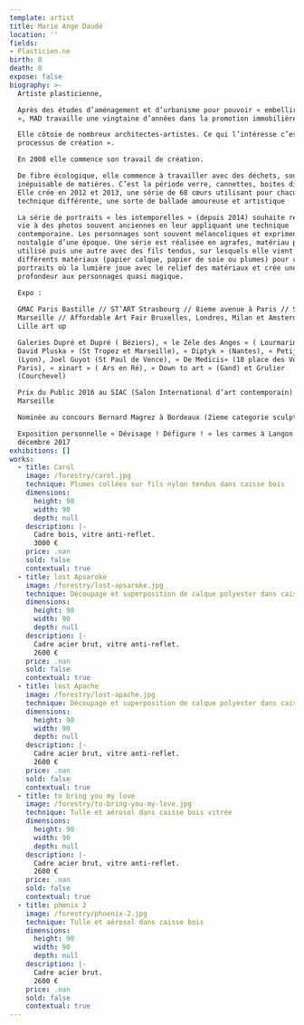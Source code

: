 ```yaml
---
template: artist
title: Marie Ange Daudé
location: ''
fields:
- Plasticien.ne
birth: 0
death: 0
expose: false
biography: >-
  Artiste plasticienne, 

  Après des études d’aménagement et d’urbanisme pour pouvoir « embellir le monde
  », MAD travaille une vingtaine d’années dans la promotion immobilière.

  Elle côtoie de nombreux architectes-artistes. Ce qui l’intéresse c’est le «
  processus de création ».

  En 2008 elle commence son travail de création.

  De fibre écologique, elle commence à travailler avec des déchets, source
  inépuisable de matières. C’est la période verre, cannettes, boites diverses.
  Elle crée en 2012 et 2013, une série de 68 cœurs utilisant pour chacun une
  technique différente, une sorte de ballade amoureuse et artistique

  La série de portraits « les intemporelles » (depuis 2014) souhaite redonner
  vie à des photos souvent anciennes en leur appliquant une technique
  contemporaine. Les personnages sont souvent mélancoliques et expriment la
  nostalgie d’une époque. Une série est réalisée en agrafes, matériau peu
  utilisé puis une autre avec des fils tendus, sur lesquels elle vient coller
  différents matériaux (papier calque, papier de soie ou plumes) pour créer des
  portraits où la lumière joue avec le relief des matériaux et crée une
  profondeur aux personnages quasi magique.
   
  Expo :

  GMAC Paris Bastille // ST’ART Strasbourg // 8ieme avenue à Paris // SIAC
  Marseille // Affordable Art Fair Bruxelles, Londres, Milan et Amsterdam…) //
  Lille art up

  Galeries Dupré et Dupré ( Béziers), « le Zéle des Anges » ( Lourmarin), «
  David Pluska » (St Tropez et Marseille), « Diptyk » (Nantes), « Petijean »
  (Lyon), Joel Guyot (St Paul de Vence), « De Medicis» (18 place des Vosges à
  Paris), « xinart » ( Ars en Ré), « Down to art » (Gand) et Grulier
  (Courchevel)

  Prix du Public 2016 au SIAC (Salon International d’art contemporain) à
  Marseille

  Nominée au concours Bernard Magrez à Bordeaux (2ieme categorie sculpture)

  Exposition personnelle « Dévisage ! Défigure ! » les carmes à Langon en
  décembre 2017
exhibitions: []
works:
  - title: Carol
    image: /forestry/carol.jpg
    technique: Plumes collées sur fils nylon tendus dans caisse bois
    dimensions:
      height: 90
      width: 90
      depth: null
    description: |-
      Cadre bois, vitre anti-reflet.
      3000 €
    price: .nan
    sold: false
    contextual: true
  - title: lost Apsaroke
    image: /forestry/lost-apsaroke.jpg
    technique: Découpage et superposition de calque polyester dans caisse bois
    dimensions:
      height: 90
      width: 90
      depth: null
    description: |-
      Cadre acier brut, vitre anti-reflet. 
      2600 €
    price: .nan
    sold: false
    contextual: true
  - title: lost Apache
    image: /forestry/lost-apache.jpg
    technique: Découpage et superposition de calque polyester dans caisse bois
    dimensions:
      height: 90
      width: 90
      depth: null
    description: |-
      Cadre acier brut, vitre anti-reflet.
      2600 €
    price: .nan
    sold: false
    contextual: true
  - title: to bring you my love
    image: /forestry/to-bring-you-my-love.jpg
    technique: Tulle et aérosol dans caisse bois vitrée
    dimensions:
      height: 90
      width: 90
      depth: null
    description: |-
      Cadre acier brut, vitre anti-reflet.
      2600 €
    price: .nan
    sold: false
    contextual: true
  - title: phœnix 2
    image: /forestry/phoenix-2.jpg
    technique: Tulle et aérosol dans caisse bois
    dimensions:
      height: 90
      width: 90
      depth: null
    description: |-
      Cadre acier brut.
      2600 €
    price: .nan
    sold: false
    contextual: true
---
```


